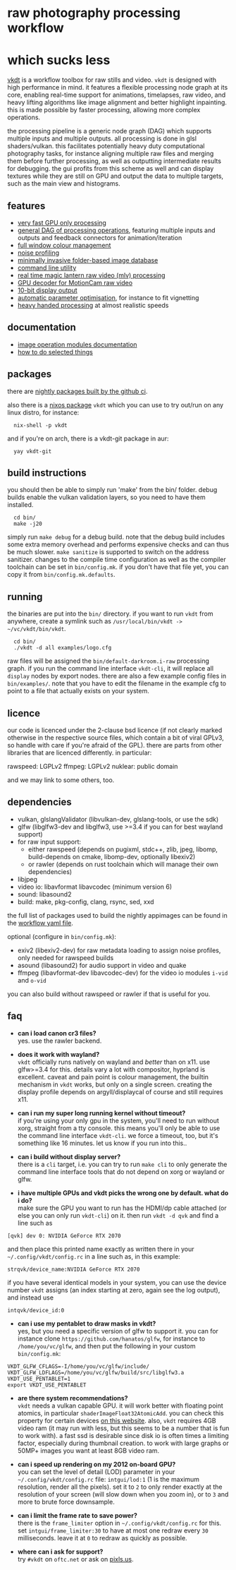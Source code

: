 # raw photography processing workflow
# which sucks less

[vkdt](https://jo.dreggn.org/vkdt/) is a workflow toolbox for raw stills and video.
`vkdt` is designed with high performance in mind. it features a flexible
processing node graph at its core, enabling real-time support for animations,
timelapses, raw video, and heavy lifting algorithms like image alignment and
better highlight inpainting. this is made possible by faster processing,
allowing more complex operations.

the processing pipeline is a generic node graph (DAG) which
supports multiple inputs and multiple outputs. all processing is done in glsl
shaders/vulkan. this facilitates potentially heavy duty computational
photography tasks, for instance aligning multiple raw files and merging them
before further processing, as well as outputting intermediate results for
debugging. the gui profits from this scheme as well and can display
textures while they are still on GPU and output the data to multiple
targets, such as the main view and histograms.

## features

* [very fast GPU only processing](src/qvk/readme.md)
* [general DAG of processing operations](src/pipe/readme.md), featuring multiple inputs and outputs and
  feedback connectors for animation/iteration
* [full window colour management](doc/howto/colour-display/readme.md)
* [noise profiling](doc/howto/noise-profiling/readme.md)
* [minimally invasive folder-based image database](src/db/readme.md)
* [command line utility](src/cli/readme.md)
* [real time magic lantern raw video (mlv) processing](src/pipe/modules/i-mlv/readme.md)
* [GPU decoder for MotionCam raw video](src/pipe/modules/i-mcraw/readme.md)
* [10-bit display output](src/pipe/modules/test10b/readme.md)
* [automatic parameter optimisation](src/fit/readme.md), for instance to fit vignetting
* [heavy handed processing](src/pipe/modules/kpn-t/readme.md) at almost realistic speeds

## documentation

* [image operation modules documentation](src/pipe/modules/readme.md)
* [how to do selected things](doc/howto/howto.md)

## packages

there are [nightly packages built by the github ci](https://github.com/hanatos/vkdt/releases/tag/nightly).

also there is a [nixos package](https://search.nixos.org/packages?channel=unstable&show=vkdt) `vkdt`
which you can use to try out/run on any linux distro, for instance:
```
  nix-shell -p vkdt
```
and if you're on arch, there is a vkdt-git package in aur:
```
  yay vkdt-git
```


## build instructions

you should then be able to simply run 'make' from the bin/ folder. debug
builds enable the vulkan validation layers, so you need to have them
installed.
```
  cd bin/
  make -j20
```

simply run `make debug` for a debug build. note that the debug
build includes some extra memory overhead and performs expensive checks and can
thus be much slower. `make sanitize` is supported to switch on the address
sanitizer. changes to the compile time configuration as well as the compiler
toolchain can be set in `bin/config.mk`. if you don't have that file yet, you can
copy it from `bin/config.mk.defaults`.

## running

the binaries are put into the `bin/` directory. if you want to run `vkdt` from
anywhere, create a symlink such as `/usr/local/bin/vkdt -> ~/vc/vkdt/bin/vkdt`.
```
  cd bin/
  ./vkdt -d all examples/logo.cfg
```
raw files will be assigned the `bin/default-darkroom.i-raw` processing graph.
if you run the command line interface `vkdt-cli`, it will replace all `display`
nodes by export nodes.
there are also a few example config files in `bin/examples/`. note that you
have to edit the filename in the example cfg to point to a file that actually
exists on your system.

## licence

our code is licenced under the 2-clause bsd licence (if not clearly marked
otherwise in the respective source files, which contain a bit of viral GPLv3,
so handle with care if you're afraid of the GPL). there are parts from other
libraries that are licenced differently. in particular:

rawspeed:     LGPLv2
ffmpeg:       LGPLv2
nuklear:      public domain

and we may link to some others, too.

## dependencies
* vulkan, glslangValidator (libvulkan-dev, glslang-tools, or use the sdk)
* glfw (libglfw3-dev and libglfw3, use >=3.4 if you can for best wayland support)
* for raw input support:
  * either rawspeed (depends on pugixml, stdc++, zlib, jpeg, libomp, build-depends on cmake, libomp-dev, optionally libexiv2)
  * or rawler (depends on rust toolchain which will manage their own dependencies)
* libjpeg
* video io: libavformat libavcodec (minimum version 6)
* sound: libasound2
* build: make, pkg-config, clang, rsync, sed, xxd

the full list of packages used to build the nightly appimages can be found in the [workflow yaml file](.github/workflows/nightly.yml).

optional (configure in `bin/config.mk`):

* exiv2 (libexiv2-dev) for raw metadata loading to assign noise profiles, only needed for rawspeed builds
* asound (libasound2) for audio support in video and quake
* ffmpeg (libavformat-dev libavcodec-dev) for the video io modules `i-vid` and `o-vid`

you can also build without rawspeed or rawler if that is useful for you.


## faq
* **can i load canon cr3 files?**  
yes. use the rawler backend.

* **does it work with wayland?**  
`vkdt` officially runs natively on wayland and *better* than on x11. use
glfw>=3.4 for this. details vary a lot with compositor, hyprland is excellent.
caveat and pain point is colour management, the builtin mechanism in `vkdt`
works, but only on a single screen. creating the display profile depends on
argyll/displaycal of course and still requires x11.

* **can i run my super long running kernel without timeout?**  
if you're using your only gpu in the system, you'll need to run without xorg,
straight from a tty console. this means you'll only be able to use the
command line interface `vkdt-cli`. we force a timeout, too, but it's
something like 16 minutes. let us know if you run into this..

* **can i build without display server?**  
there is a `cli` target, i.e. you can try to run `make cli` to only generate
the command line interface tools that do not depend on xorg or wayland or glfw.

* **i have multiple GPUs and vkdt picks the wrong one by default. what do i do?**  
make sure the GPU you want to run has the HDMI/dp cable attached (or else you
can only run `vkdt-cli`) on it. then run `vkdt -d qvk` and find a line such as  
```
[qvk] dev 0: NVIDIA GeForce RTX 2070
```
and then place this printed name exactly as written there in your  
`~/.config/vkdt/config.rc` in a line such as, in this example:
```
strqvk/device_name:NVIDIA GeForce RTX 2070
```
if you have several identical models in your system, you can use the device
number `vkdt` assigns (an index starting at zero, again see the log output),
and instead use
```
intqvk/device_id:0
```

* **can i use my pentablet to draw masks in vkdt?**  
yes, but you need a specific version of glfw to support it.
you can for instance clone `https://github.com/hanatos/glfw`,
for instance to `/home/you/vc/glfw`, and then put the
following in your custom `bin/config.mk`:  
```
VKDT_GLFW_CFLAGS=-I/home/you/vc/glfw/include/
VKDT_GLFW_LDFLAGS=/home/you/vc/glfw/build/src/libglfw3.a
VKDT_USE_PENTABLET=1
export VKDT_USE_PENTABLET
```

* **are there system recommendations?**  
`vkdt` needs a vulkan capable GPU. it will work better with floating point atomics,
in particular `shaderImageFloat32AtomicAdd`. you can check this property for certain
devices [on this website](https://vulkan.gpuinfo.org).
also, `vkdt` requires 4GB video ram (it may run with less, but this seems to be a
number that is fun to work with). a fast ssd is desirable since disk io is often times
a limiting factor, especially during thumbnail creation.
to work with large graphs or 50MP+ images you want at least 8GB video ram.

* **can i speed up rendering on my 2012 on-board GPU?**  
you can set the level of detail (LOD) parameter in your
`~/.config/vkdt/config.rc` file: `intgui/lod:1` (1 is the maximum resolution,
render all the pixels). set it to `2` to only render exactly at the resolution
of your screen (will slow down when you zoom in), or to `3` and more to brute
force downsample.

* **can i limit the frame rate to save power?**  
there is the `frame_limiter` option in `~/.config/vkdt/config.rc` for this.
set `intgui/frame_limiter:30` to have at most one redraw every `30` milliseconds.
leave it at `0` to redraw as quickly as possible.

* **where can i ask for support?**  
try `#vkdt` on `oftc.net` or ask on [pixls.us](https://discuss.pixls.us/c/software/vkdt).

